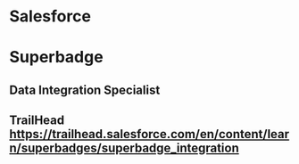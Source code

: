 # Salesforce 

# Superbadge
## Data Integration Specialist

## TrailHead https://trailhead.salesforce.com/en/content/learn/superbadges/superbadge_integration

